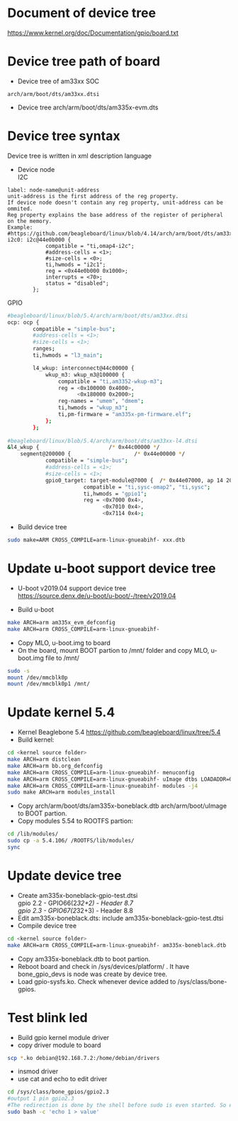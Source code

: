 # Document of device tree  
https://www.kernel.org/doc/Documentation/gpio/board.txt
# Device tree path of board
- Device tree of am33xx SOC
```
arch/arm/boot/dts/am33xx.dtsi
```
- Device tree
arch/arm/boot/dts/am335x-evm.dts

# Device tree syntax  
Device tree is written in xml description language
- Device node  
I2C
```
label: node-name@unit-address
unit-address is the first address of the reg property.
If device node doesn't contain any reg property, unit-address can be ommited.
Reg property explains the base address of the register of peripheral on the memory.
Example:
#https://github.com/beagleboard/linux/blob/4.14/arch/arm/boot/dts/am33xx.dtsi
i2c0: i2c@44e0b000 {
			compatible = "ti,omap4-i2c";
			#address-cells = <1>;
			#size-cells = <0>;
			ti,hwmods = "i2c1";
			reg = <0x44e0b000 0x1000>;
			interrupts = <70>;
			status = "disabled";
		};
```
GPIO
```sh
#beagleboard/linux/blob/5.4/arch/arm/boot/dts/am33xx.dtsi
ocp: ocp {
		compatible = "simple-bus";
		#address-cells = <1>;
		#size-cells = <1>;
		ranges;
		ti,hwmods = "l3_main";

		l4_wkup: interconnect@44c00000 {
			wkup_m3: wkup_m3@100000 {
				compatible = "ti,am3352-wkup-m3";
				reg = <0x100000 0x4000>,
				      <0x180000 0x2000>;
				reg-names = "umem", "dmem";
				ti,hwmods = "wkup_m3";
				ti,pm-firmware = "am335x-pm-firmware.elf";
			};
		};
		
#beagleboard/linux/blob/5.4/arch/arm/boot/dts/am33xx-l4.dtsi
&l4_wkup {						/* 0x44c00000 */
	segment@200000 {					/* 0x44e00000 */
			compatible = "simple-bus";
			#address-cells = <1>;
			#size-cells = <1>;
			gpio0_target: target-module@7000 {	/* 0x44e07000, ap 14 20.0 */
						compatible = "ti,sysc-omap2", "ti,sysc";
						ti,hwmods = "gpio1";
						reg = <0x7000 0x4>,
						      <0x7010 0x4>,
						      <0x7114 0x4>;
```
- Build device tree
```sh
sudo make=ARM CROSS_COMPILE=arm-linux-gnueabihf- xxx.dtb
```

# Update u-boot support device tree
- U-boot v2019.04 support device tree  
https://source.denx.de/u-boot/u-boot/-/tree/v2019.04

- Build u-boot
```sh
make ARCH=arm am335x_evm_defconfig
make ARCH=arm CROSS_COMPILE=arm-linux-gnueabihf-
```
- Copy MLO, u-boot.img to board
- On the board, mount BOOT partion to /mnt/ folder and copy MLO, u-boot.img file to /mnt/
```sh
sudo -s
mount /dev/mmcblk0p
mount /dev/mmcblk0p1 /mnt/
```

# Update kernel 5.4
- Kernel Beaglebone 5.4
https://github.com/beagleboard/linux/tree/5.4  
- Build kernel:
```sh
cd <kernel source folder>
make ARCH=arm distclean
make ARCH=arm bb.org_defconfig
make ARCH=arm CROSS_COMPILE=arm-linux-gnueabihf- menuconfig
make ARCH=arm CROSS_COMPILE=arm-linux-gnueabihf- uImage dtbs LOADADDR=0x80008000 -j4
make ARCH=arm CROSS_COMPILE=arm-linux-gnueabihf- modules -j4
sudo make ARCH=arm modules_install
```  
- Copy arch/arm/boot/dts/am335x-boneblack.dtb arch/arm/boot/uImage to BOOT partion.
- Copy modules 5.54 to ROOTFS partion:
```sh
cd /lib/modules/
sudo cp -a 5.4.106/ /ROOTFS/lib/modules/
sync
```

# Update device tree
- Create am335x-boneblack-gpio-test.dtsi  
  gpio 2.2 - GPIO66(2*32+2) - Header 8.7  
  gpio 2.3 - GPIO67(2*32+3) - Header 8.8  
- Edit am335x-boneblack.dts: include am335x-boneblack-gpio-test.dtsi  
- Compile device tree
```sh
cd <kernel source folder>
make ARCH=arm CROSS_COMPILE=arm-linux-gnueabihf- am335x-boneblack.dtb
```  
- Copy am335x-boneblack.dtb to boot partion.  
- Reboot board and check in /sys/devices/platform/ . It have bone_gpio_devs is node was create by device tree.
- Load gpio-sysfs.ko. Check whenever device added to /sys/class/bone-gpios.

# Test blink led
- Build gpio kernel module driver
- copy driver module to board
```sh
scp *.ko debian@192.168.7.2:/home/debian/drivers
```
- insmod driver
- use cat and echo to edit driver
```sh
cd /sys/class/bone_gpios/gpio2.3
#output 1 pin gpio2.3
#The redirection is done by the shell before sudo is even started. So either make sure the redirection happens in a shell with the right permissions
sudo bash -c 'echo 1 > value'
```


